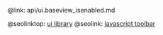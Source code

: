 @link: api/ui.baseview_isenabled.md

@seolinktop: [ui library](https://webix.com)
@seolink: [javascript toolbar](https://webix.com/widget/toolbar/)